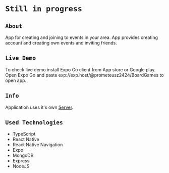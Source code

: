 # `Still in progress`

## `About`

App for creating and joining to events in your area. App provides creating account and creating own events and inviting friends.

## `Live Demo`

To check live demo install Expo Go client from App store or Google play. Open Expo Go and paste exp://exp.host/@prometeusz2424/BoardGames to open app.

## `Info`

Application uses it's own [Server](https://github.com/MilyB33/BoardGames-Server).

## `Used Technologies`

- TypeScript
- React Native
- React Native Navigation
- Expo
- MongoDB
- Express
- NodeJS
